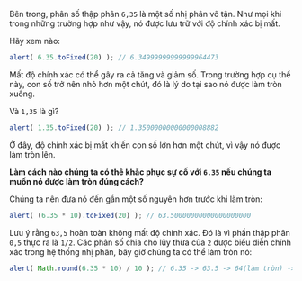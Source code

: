 Bên trong, phân số thập phân `6,35` là một số nhị phân vô tận. Như mọi khi trong những trường hợp như vậy, nó được lưu trữ với độ chính xác bị mất.

Hãy xem nào:

```js run
alert( 6.35.toFixed(20) ); // 6.34999999999999964473
```

Mất độ chính xác có thể gây ra cả tăng và giảm số. Trong trường hợp cụ thể này, con số trở nên nhỏ hơn một chút, đó là lý do tại sao nó được làm tròn xuống.

Và `1,35` là gì?

```js run
alert( 1.35.toFixed(20) ); // 1.35000000000000008882
```

Ở đây, độ chính xác bị mất khiến con số lớn hơn một chút, vì vậy nó được làm tròn lên.

**Làm cách nào chúng ta có thể khắc phục sự cố với `6.35` nếu chúng ta muốn nó được làm tròn đúng cách?**

Chúng ta nên đưa nó đến gần một số nguyên hơn trước khi làm tròn:

```js run
alert( (6.35 * 10).toFixed(20) ); // 63.50000000000000000000
```

Lưu ý rằng `63,5` hoàn toàn không mất độ chính xác. Đó là vì phần thập phân `0,5` thực ra là `1/2`. Các phân số chia cho lũy thừa của `2` được biểu diễn chính xác trong hệ thống nhị phân, bây giờ chúng ta có thể làm tròn nó:


```js run
alert( Math.round(6.35 * 10) / 10 ); // 6.35 -> 63.5 -> 64(làm tròn) -> 6.4
```

